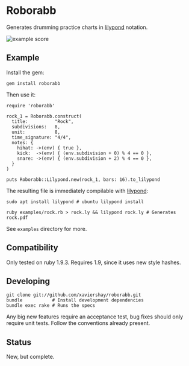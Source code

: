 Roborabb
========

Generates drumming practice charts in [lilypond][lilypond] notation.

<img
  src="https://i.imgur.com/7clUyJr.png"
  alt='example score' />

Example
-------

Install the gem:

    gem install roborabb

Then use it:

    require 'roborabb'

    rock_1 = Roborabb.construct(
      title:          "Rock",
      subdivisions:   8,
      unit:           8,
      time_signature: "4/4",
      notes: {
        hihat: ->(env) { true },
        kick:  ->(env) { (env.subdivision + 0) % 4 == 0 },
        snare: ->(env) { (env.subdivision + 2) % 4 == 0 },
      }
    )

    puts Roborabb::Lilypond.new(rock_1, bars: 16).to_lilypond

The resulting file is immediately compilable with [lilypond][lilypond]:

    sudo apt install lilypond # ubuntu lilypond install

    ruby examples/rock.rb > rock.ly && lilypond rock.ly # Generates rock.pdf

See `examples` directory for more.

[lilypond]: http://lilypond.org/

Compatibility
-------------

Only tested on ruby 1.9.3. Requires 1.9, since it uses new style hashes.

Developing
----------

    git clone git://github.com/xaviershay/roborabb.git
    bundle           # Install development dependencies
    bundle exec rake # Runs the specs

Any big new features require an acceptance test, bug fixes should only require
unit tests. Follow the conventions already present.

Status
------

New, but complete.
